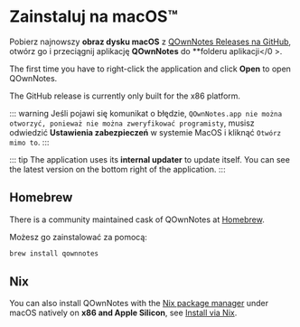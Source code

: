 # Zainstaluj na macOS™

Pobierz najnowszy **obraz dysku macOS** z [QOwnNotes Releases na GitHub](https://github.com/pbek/QOwnNotes/releases), otwórz go i przeciągnij aplikację **QOwnNotes** do **folderu aplikacji</0 >.</p>

The first time you have to right-click the application and click **Open** to open QOwnNotes.

The GitHub release is currently only built for the x86 platform.

::: warning
Jeśli pojawi się komunikat o błędzie, `QOwnNotes.app nie można otworzyć, ponieważ nie można zweryfikować programisty`, musisz odwiedzić **Ustawienia zabezpieczeń** w systemie MacOS i kliknąć `Otwórz mimo to`.
:::

::: tip
The application uses its **internal updater** to update itself. You can see the latest version on the bottom right of the application.
:::

## Homebrew

There is a community maintained cask of QOwnNotes at [Homebrew](https://formulae.brew.sh/cask/qownnotes).

Możesz go zainstalować za pomocą:

```bash
brew install qownnotes
```

## Nix

You can also install QOwnNotes with the [Nix package manager](https://wiki.nixos.org/wiki/Nix_package_manager) under macOS natively on **x86 and Apple Silicon**, see [Install via Nix](./nix.md).
